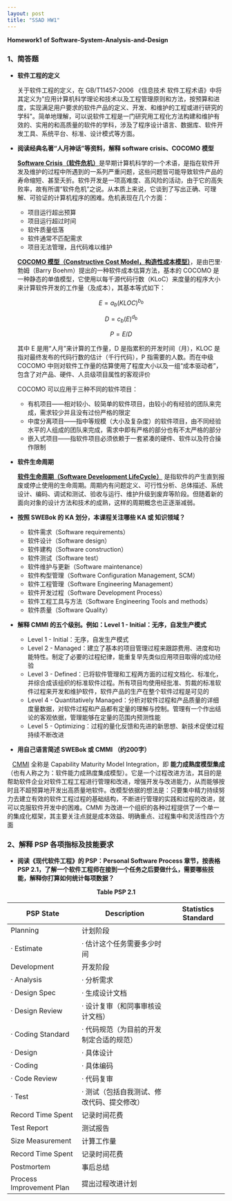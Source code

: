 ```yaml
---
layout: post
title: "SSAD HW1"
---
```

<b>Homework1 of Software-System-Analysis-and-Design</b>

### 1、简答题
- __软件工程的定义__

    关于软件工程的定义，在 GB/T11457-2006 《信息技术 软件工程术语》中将其定义为"应用计算机科学理论和技术以及工程管理原则和方法，按预算和进度，实现满足用户要求的软件产品的定义、开发、和维护的工程或进行研究的学科"。简单地理解，可以说软件工程是一门研究用工程化方法构建和维护有效的、实用的和高质量的软件的学科，涉及了程序设计语言、数据库、软件开发工具、系统平台、标准、设计模式等方面。

- __阅读经典名著“人月神话”等资料，解释 software crisis、COCOMO 模型__

    [__Software Crisis（软件危机）__](https://en.wikipedia.org/wiki/Software_crisis)是早期计算机科学的一个术语，是指在软件开发及维护的过程中所遇到的一系列严重问题，这些问题皆可能导致软件产品的寿命缩短、甚至夭折。软件开发是一项高难度、高风险的活动，由于它的高失败率，故有所谓“软件危机”之说。从本质上来说，它谈到了写出正确、可理解、可验证的计算机程序的困难。危机表现在几个方面：
    - 项目运行超出预算
    - 项目运行超过时间
    - 软件质量低落
    - 软件通常不匹配需求
    - 项目无法管理，且代码难以维护
    
    [__COCOMO 模型（Constructive Cost Model，构造性成本模型）__](https://en.wikipedia.org/wiki/COCOMO)，是由巴里·勃姆（Barry Boehm）提出的一种软件成本估算方法，基本的 COCOMO 是一种静态的单值模型，它使用以每千源代码行数（KLoC）来度量的程序大小来计算软件开发的工作量（及成本），其基本等式如下：    

    $$E=a_b(KLOC)^{b_b}$$ 

    $$D=c_b(E)^{d_b}$$ 
    
    $$P=E/D$$
    
    其中 E 是用“人月”来计算的工作量，D 是指累积的开发时间（月），KLOC 是指对最终发布的代码行数的估计（千行代码），P 指需要的人数。而在中级 COCOMO 中则对软件工作量的估算使用了程度大小以及一组“成本驱动者”，包含了对产品、硬件、人员级项目属性的客观评价
    
    COCOMO 可以应用于三种不同的软件项目：
    
    - 有机项目——相对较小、较简单的软件项目，由较小的有经验的团队来完成，需求较少并且没有过份严格的限定
    - 中度分离项目——指中等规模（大小及复杂度）的软件项目，由不同经验水平的人组成的团队来完成，需求中即有严格的部分也有不太严格的部分
    - 嵌入式项目——指软件项目必须依赖于一套紧凑的硬件、软件以及符合操作限制


- __软件生命周期__

    [__软件生命周期（Software Development LifeCycle）__](https://baike.baidu.com/item/%E8%BD%AF%E4%BB%B6%E7%94%9F%E5%91%BD%E5%91%A8%E6%9C%9F/861455?fr=aladdin) 是指软件的产生直到报废或停止使用的生命周期。周期内有问题定义、可行性分析、总体描述、系统设计、编码、调试和测试、验收与运行、维护升级到废弃等阶段。但随着新的面向对象的设计方法和技术的成熟，这样的周期概念也正逐渐减弱。


- __按照 SWEBok 的 KA 划分，本课程关注哪些 KA 或 知识领域？__
    
    - 软件需求（Software requirements）
    - 软件设计（Software design）
    - 软件建构（Software construction）
    - 软件测试（Software test）
    - 软件维护与更新（Software maintenance）
    - 软件构型管理（Software Configuration Management, SCM）
    - 软件工程管理（Software Engineering Management）
    - 软件开发过程（Software Development Process）
    - 软件工程工具与方法（Software Engineering Tools and methods）
    - 软件质量（Software Quality）


- __解释 CMMI 的五个级别。例如：Level 1 - Initial：无序，自发生产模式__
    
    - Level 1 - Initial：无序，自发生产模式
    - Level 2 - Managed：建立了基本的项目管理过程来跟踪费用、进度和功能特性。制定了必要的过程纪律，能重复早先类似应用项目取得的成功经验
    - Level 3 - Defined：已将软件管理和工程两方面的过程文档化、标准化，并综合成该组织的标准软件过程。所有项目均使用经批准、剪裁的标准软件过程来开发和维护软件，软件产品的生产在整个软件过程是可见的
    - Level 4 - Quantitatively Managed：分析对软件过程和产品质量的详细度量数据，对软件过程和产品都有定量的理解与控制。管理有一个作出结论的客观依据，管理能够在定量的范围内预测性能
    - Level 5 - Optimizing：过程的量化反馈和先进的新思想、新技术促使过程持续不断改进


- __用自己语言简述 SWEBok 或 CMMI （约200字）__

    [CMMI](https://en.wikipedia.org/wiki/Capability_Maturity_Model_Integration) 全称是 Capability Maturity Model Integration，即 __能力成熟度模型集成__ （也有人称之为：软件能力成熟度集成模型）。它是一个过程改进方法，其目的是帮助软件企业对软件工程工程进行管理和改进，增强开发与改进能力，从而能够按时且不超预算地开发出高质量地软件。改模型依据的想法是：只要集中精力持续努力去建立有效的软件工程过程的基础结构，不断进行管理的实践和过程的改进，就可以克服软件开发中的困难。CMMI 为改进一个组织的各种过程提供了一个单一的集成化框架，其主要关注点就是成本效益、明确重点、过程集中和灵活性四个方面
 
 
### 2、解释 PSP 各项指标及技能要求
- __阅读《现代软件工程》的 PSP：Personal Software Process 章节，按表格 PSP 2.1，了解一个软件工程师在接到一个任务之后要做什么，需要哪些技能，解释你打算如何统计每项数据？__ 

<center><b>Table PSP 2.1</b>
    
|   PSP State   |  Description  | Statistics Standard |
| ------------- | ------------- | ------------- |
| Planning  |  计划阶段             |            |
|    · Estimate  |   · 估计这个任务需要多少时间   |             |
| Development  | 开发阶段      |            |
|    · Analysis  |   · 分析需求   |             |
|    · Design Spec |   · 生成设计文档   |             |
|    · Design Review |   · 设计复审（和同事审核设计文档）   |             |
|    · Coding Standard |   · 代码规范（为目前的开发制定合适的规范）   |             |
|    · Design|   · 具体设计   |             |
|    · Coding |   · 具体编码  |             |
|    · Code Review |   · 代码复审   |             |
|    · Test |   · 测试（包括自我测试、修改代码、提交修改）   |             |
| Record Time Spent | 记录时间花费   |             |
| Test Report | 测试报告   |             |
| Size Measurement | 计算工作量   |            |
| Record Time Spent | 记录时间花费   |             |
| Postmortem | 事后总结   |             |
| Process Improvement Plan | 提出过程改进计划   |             |
</center>

